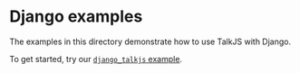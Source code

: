 # Django examples

The examples in this directory demonstrate how to use TalkJS with Django.

To get started, try our [`django_talkjs` example](./django_talkjs/).

